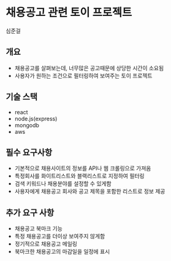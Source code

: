 # 채용공고 관련 토이 프로젝트

심준걸

## 개요

- 채용공고를 살펴보는데, 너무많은 공고때문에 상당한 시간이 소요됨
- 사용자가 원하는 조건으로 필터링하여 보여주는 토이 프로젝트

## 기술 스택

- react
- node.js(express)
- mongodb
- aws

## 필수 요구사항

- 기본적으로 채용사이트의 정보를 API나 웹 크롤링으로 가져옴
- 특정회사를 화이트리스트와 블랙리스트로 지정하여 필터링
- 검색 키워드나 채용분야를 설정할 수 있게함
- 사용자에게 채용공고 회사와 공고 제목을 포함한 리스트로 정보 제공

## 추가 요구 사항

- 채용공고 북마크 기능
- 특정 채용공고를 더이상 보여주지 않게함
- 정기적으로 채용공고 메일링
- 북마크한 채용공고의 마감일을 일정에 표시
